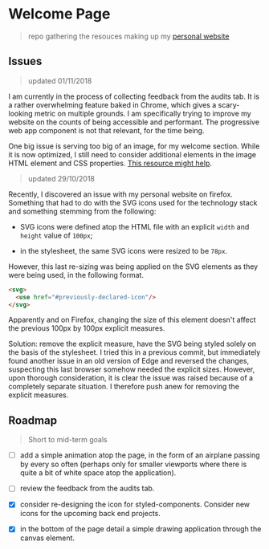 # Welcome Page

> repo gathering the resouces making up my [personal website](https://borntofrappe.github.io/)

## Issues

> updated 01/11/2018

I am currently in the process of collecting feedback from the audits tab. It is a rather overwhelming feature baked in Chrome, which gives a scary-looking metric on multiple grounds. I am specifically trying to improve my website on the counts of being accessible and performant. The progressive web app component is not that relevant, for the time being.

One big issue is serving too big of an image, for my welcome section. While it is now optimized, I still need to consider additional elements in the image HTML element and CSS properties. [This resource might help](https://cloudfour.com/thinks/responsive-images-101-definitions/).

> updated 29/10/2018

Recently, I discovered an issue with my personal website on firefox. Something that had to do with the SVG icons used for the technology stack and something stemming from the following:

- SVG icons were defined atop the HTML file with an explicit `width` and `height` value of `100px`;

- in the stylesheet, the same SVG icons were resized to be `78px`.

However, this last re-sizing was being applied on the SVG elements as they were being used, in the following format.

```html
<svg>
  <use href="#previously-declared-icon"/>
</svg>
```

Apparently and on Firefox, changing the size of this element doesn't affect the previous 100px by 100px explicit measures.

Solution: remove the explicit measure, have the SVG being styled solely on the basis of the stylesheet. I tried this in a previous commit, but immediately found another issue in an old version of Edge and reversed the changes, suspecting this last browser somehow needed the explicit sizes. However, upon thorough consideration, it is clear the issue was raised because of a completely separate situation. I therefore push anew for removing the explicit measures.

## Roadmap

> Short to mid-term goals

- [ ] add a simple animation atop the page, in the form of an airplane passing by every so often (perhaps only for smaller viewports where there is quite a bit of white space atop the application).

- [ ] review the feedback from the audits tab.

- [x] consider re-designing the icon for styled-components. Consider new icons for the upcoming back end projects.

- [x] in the bottom of the page detail a simple drawing application through the canvas element.

